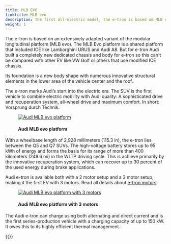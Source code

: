 ```yaml
---
title: MLB EVO
linktitle: MLB evo
description: The first all-electric model, the e-tron is based om MLB evo platform.
weight: 1
---
```

<!-- markdownlint-disable MD033 -->
The e-tron is based on an extensively adapted variant of the modular longitudinal platform (MLB evo).
The MLB Evo platform is a shared platform that included ICE like Lamborghini URUS and Audi A8.
But for e-tron Audi built a completely new dedicated chassis and body for e-tron so this can't be compared with other
EV like VW Golf or others that use modified ICE chassis.

Its foundation is a new body shape with numerous innovative structural elements in the lower area of the vehicle
center and the roof.

The e-tron marks Audi’s start into the electric era. The SUV is the first vehicle to combine
electric mobility with Audi quality: A sophisticated drive and recuperation system, all-wheel
drive and maximum comfort. In short: Vorsprung durch Technik.

<figure>
    <a href="https://media.electrichasgoneaudi.net/multimedia/technology/bev-platforms/mlb-evo/mlbevo1.jpg">
        <img src="https://media.electrichasgoneaudi.net/multimedia/technology/bev-platforms/mlb-evo/mlbevo1s.jpg"
        class="img-fluid" alt="Audi MLB evo platform" title="Audi MLB evo platform">
    </a>
    <figcaption><h4>Audi MLB evo platform</h4></figcaption>
</figure>

With a wheelbase length of 2,928 millimeters (115.3 in), the e-tron lies between the Q5 and
Q7 SUVs. The high-voltage battery stores up to 95 kWh of energy and forms the basis for its
range of more than 400 kilometers (248.6 mi) in the WLTP driving cycle. This is achieve
primarily by the innovative recuperation system, which can recover up to 30 percent of the
used energy during brake applications.

Audi e-tron is available both with a 2 motor setup and a 3 motor setup, making it the first EV with 3 motors.
Read all details about [e-tron motors](/models/e-tron/drivetrain/motor).

<figure>
    <a href="https://media.electrichasgoneaudi.net/multimedia/technology/bev-platforms/mlb-evo/mlbevo2.jpg">
        <img src="https://media.electrichasgoneaudi.net/multimedia/technology/bev-platforms/mlb-evo/mlbevo2s.jpg"
        class="img-fluid" alt="Audi MLB evo platform with 3 motors" title="Audi MLB evo platform with 3 motors">
    </a>
    <figcaption><h4>Audi MLB evo platform with 3 motors</h4></figcaption>
</figure>

The Audi e-tron can charge using both alternating and direct
current and is the first series-production vehicle with a charging capacity of up to 150 kW. It
owes this to its highly efficient thermal management.

{{<children description="true" />}}
